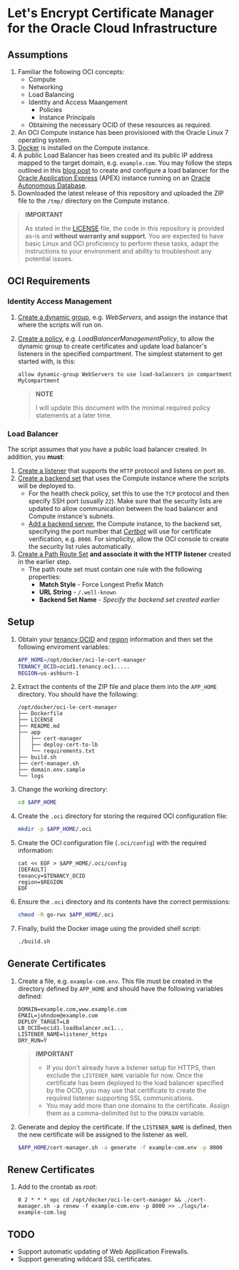 # Let's Encrypt Certificate Manager for the Oracle Cloud Infrastructure

## Assumptions

1. Familiar the following OCI concepts:
    * Compute
    * Networking
    * Load Balancing
    * Identity and Access Maangement
        * Policies
        * Instance Principals
    * Obtaining the necessary OCID of these resources as required.
1. An OCI Compute instance has been provisioned with the Oracle Linux 7 operating system.
1. [Docker](https://docker.com) is installed on the Compute instance.
1. A public Load Balancer has been created and its public IP address mapped to the target domain, e.g. `example.com`. You may follow the steps outlined in this [blog post](https://fuzziebrain.com/content/id/2005/) to create and configure a load balancer for the [Oracle Application Express](https://apex.oracle.com) (APEX) instance running on an [Oracle Autonomous Database](https://www.oracle.com/autonomous-database/).
1. Downloaded the latest release of this repository and uploaded the ZIP file to the `/tmp/` directory on the Compute instance.

> **IMPORTANT**
>
> As stated in the [LICENSE](./LICENSE) file, the code in this repository is provided as-is and **without warranty and support**. You are expected to have basic Linux and OCI proficiency to perform these tasks, adapt the instructions to your environment and ability to troubleshoot any potential issues.

## OCI Requirements

### Identity Access Management

1. [Create a dynamic group](https://docs.cloud.oracle.com/iaas/Content/Identity/Tasks/managingdynamicgroups.htm#ariaid-title9), e.g. *WebServers*, and assign the instance that where the scripts will run on.
1. [Create a policy](https://docs.cloud.oracle.com/iaas/Content/Identity/Tasks/managingpolicies.htm#ariaid-title6), e.g. *LoadBalancerManagementPolicy*, to allow the dynamic group to create certificates and update load balancer's listeners in the specified compartment. The simplest statement to get started with, is this:
    ```
    allow dynamic-group WebServers to use load-balancers in compartment MyCompartment
    ```

   > **NOTE**
   >
   > I will update this document with the minimal required policy statements at a later time.

### Load Balancer

The script assumes that you have a public load balancer created. In addition, you **must**:

1. [Create a listener](https://docs.cloud.oracle.com/iaas/Content/Balance/Tasks/managinglisteners.htm#ariaid-title5) that supports the `HTTP` protocol and listens on port `80`.
1. [Create a backend set](https://docs.cloud.oracle.com/iaas/Content/Balance/Tasks/managingbackendsets.htm#ariaid-title6) that uses the Compute instance where the scripts will be deployed to.
    * For the health check policy, set this to use the `TCP` protocol and then specify SSH port (usually `22`). Make sure that the security lists are updated to allow communication between the load balancer and Compute instance's subnets.
    * [Add a backend server](https://docs.cloud.oracle.com/iaas/Content/Balance/Tasks/managingbackendservers.htm#ariaid-title6), the Compute instance, to the backend set, specifying the port number that [*Certbot*](https://certbot.eff.org/) will use for certificate verification, e.g. `8000`. For simplicity, allow the OCI console to create the security list rules automatically.
1. [Create a Path Route Set](https://docs.cloud.oracle.com/iaas/Content/Balance/Tasks/managingrequest.htm#ariaid-title9) **and associate it with the HTTP listener** created in the earlier step.
    * The path route set must contain one rule with the following properties:
        * **Match Style** - Force Longest Prefix Match
        * **URL String** - `/.well-known`
        * **Backend Set Name** - *Specify the backend set created earlier*

## Setup

1. Obtain your [tenancy OCID](https://docs.cloud.oracle.com/iaas/Content/General/Concepts/identifiers.htm#tenancy_ocid) and [region](https://docs.cloud.oracle.com/iaas/Content/General/Concepts/regions.htm) information and then set the following enviroment variables:
    ```bash
    APP_HOME=/opt/docker/oci-le-cert-manager
    TENANCY_OCID=ocid1.tenancy.oc1.....
    REGION=us-ashburn-1
    ```
1. Extract the contents of the ZIP file and place them into the `APP_HOME` directory. You should have the following:
    ```
    /opt/docker/oci-le-cert-manager
    ├── Dockerfile
    ├── LICENSE
    ├── README.md
    ├── app
    │   ├── cert-manager
    │   ├── deploy-cert-to-lb
    │   └── requirements.txt
    ├── build.sh
    ├── cert-manager.sh
    ├── domain.env.sample
    └── logs
    ```
1. Change the working directory:
    ```bash
    cd $APP_HOME
    ```
1. Create the `.oci` directory for storing the required OCI configuration file:
    ```bash
    mkdir -p $APP_HOME/.oci
    ```
1. Create the OCI configuration file (`.oci/config`) with the required information:
    ```
    cat << EOF > $APP_HOME/.oci/config
    [DEFAULT]
    tenancy=$TENANCY_OCID
    region=$REGION
    EOF
    ```
1. Ensure the `.oci` directory and its contents have the correct permissions:
    ```bash
    chmod -R go-rwx $APP_HOME/.oci
    ```
1. Finally, build the Docker image using the provided shell script:
    ```bash
    ./build.sh
    ```

## Generate Certificates

1. Create a file, e.g. `example-com.env`. This file must be created in the directory defined by `APP_HOME` and should have the following variables defined:
    ```
    DOMAIN=example.com,www.example.com
    EMAIL=johndoe@example.com
    DEPLOY_TARGET=LB
    LB_OCID=ocid1.loadbalancer.oc1...
    LISTENER_NAME=listener_https
    DRY_RUN=Y
    ```

    > **IMPORTANT**
    >
    > * If you don't already have a listener setup for HTTPS, then exclude the `LISTENER_NAME` variable for now. Once the certificate has been deployed to the load balancer specified by the OCID, you may use that certificate to create the required listener supporting SSL communications.
    > * You may add more than one domains to the certificate. Assign them as a comma-delimited list to the `DOMAIN` variable.
1. Generate and deploy the certificate. If the `LISTENER_NAME` is defined, then the new certificate will be assigned to the listener as well.
    ```bash
    $APP_HOME/cert-manager.sh -a generate -f example-com.env -p 8000
    ```

## Renew Certificates

1. Add to the crontab as *root*:
    ```
    0 2 * * * opc cd /opt/docker/oci-le-cert-manager && ./cert-manager.sh -a renew -f example-com.env -p 8000 >> ./logs/le-example-com.log
    ```

## TODO

* Support automatic updating of Web Appllication Firewalls.
* Support generating wildcard SSL certificates.
